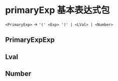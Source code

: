 # primaryExp 基本表达式包

`<PrimaryExp>`  -> `'(' <Exp> ')' | <LVal> | <Number>`

## PrimaryExpExp

## Lval

## Number